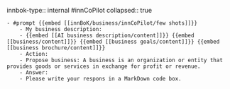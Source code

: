 innbok-type:: internal
#innCoPilot
collapsed:: true

	- #prompt {{embed [[innBoK/business/innCoPilot/few shots]]}}
		- My business description:
		- {{embed [[AI business description/content]]}} {{embed [[business/content]]}} {{embed [[business goals/content]]}} {{embed [[business brochure/content]]}}
		- Action:
		- Propose business: A business is an organization or entity that provides goods or services in exchange for profit or revenue.
		- Answer:
		- Please write your respons in a MarkDown code box.